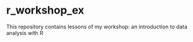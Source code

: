 # r_workshop_ex
This repository contains lessons of my workshop: an introduction to data analysis with R
